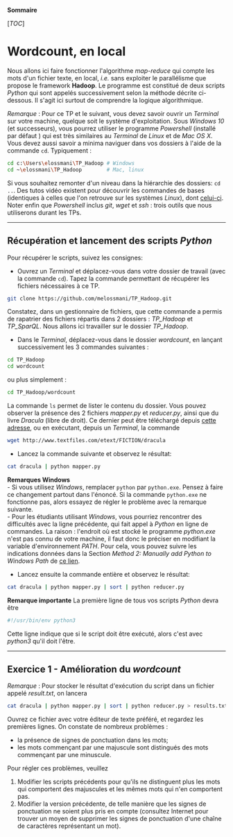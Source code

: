 **Sommaire**

[_TOC_]

# Wordcount, en local

Nous allons ici faire fonctionner l'algorithme _map-reduce_ qui compte les mots d'un fichier texte, en local, _i.e._ sans exploiter le parallélisme que propose le framework **Hadoop**. Le programme est constitué de deux scripts _Python_ qui sont appelés successivement selon la méthode décrite ci-dessous. Il s'agit ici surtout de comprendre la logique algorithmique.

*Remarque* : Pour ce TP et le suivant, vous devez savoir ouvrir un _Terminal_ sur votre machine, quelque soit le système d'exploitation. Sous _Windows 10_ (et successeurs), vous pourrez utiliser le programme _Powershell_ (installé par défaut ) qui est très similaires au _Terminal_ de _Linux_ et de _Mac OS X_.   
Vous devez aussi savoir a minima naviguer dans vos dossiers à l'aide de la commande `cd`. Typiquement :
```bash
cd c:\Users\elossmani\TP_Hadoop # Windows
cd ~\elossmani\TP_Hadoop        # Mac, linux
```
Si vous souhaitez remonter d'un niveau dans la hiérarchie des dossiers: `cd ..`. Des tutos vidéo existent pour découvrir les commandes de bases (identiques à celles que l'on retrouve sur les systèmes _Linux_), dont [celui-ci](https://docs.microsoft.com/fr-fr/powershell/scripting/overview?view=powershell-7.1). Noter enfin que _Powershell_ inclus _git_, _wget_ et _ssh_ : trois outils que nous utiliserons durant les TPs.

---
## Récupération et lancement des scripts _Python_

Pour récupérer le scripts, suivez les consignes:

  - Ouvrez un _Terminal_ et déplacez-vous dans votre dossier de travail (avec la commande `cd`). Tapez la commande permettant de récupérer les fichiers nécessaires à ce TP.   
```bash
git clone https://github.com/melossmani/TP_Hadoop.git
```
  Constatez, dans un gestionnaire de fichiers, que cette commande a permis de rapatrier des fichiers répartis dans 2 dossiers : _TP\_Hadoop_ et _TP\_SparQL_. Nous allons ici travailler sur le dossier _TP\_Hadoop_.

  - Dans le _Terminal_, déplacez-vous dans le dossier _wordcount_, en lançant successivement les 3 commandes suivantes :
```bash
cd TP_Hadoop
cd wordcount
```
  ou plus simplement :    
```bash
cd TP_Hadoop/wordcount
```
  La commande `ls` permet de lister le contenu du dossier. Vous pouvez observer la présence des 2 fichiers _mapper.py_ et _reducer.py_, ainsi que du livre _Dracula_ (libre de droit). Ce dernier peut être téléchargé depuis [cette adresse](http://www.textfiles.com/etext/FICTION/dracula), ou en exécutant, depuis un _Terminal_, la commande 
```bash
wget http://www.textfiles.com/etext/FICTION/dracula
```  

  - Lancez la commande suivante et observez le résultat:
```bash
cat dracula | python mapper.py
```
  **Remarques Windows**     
      - Si vous utilisez _Windows_, remplacer `python` par `python.exe`. Pensez à faire ce changement partout dans l'énoncé. Si la commande `python.exe` ne fonctionne pas, alors essayez de régler le problème avec la remarque suivante.       
      - Pour les étudiants utilisant _Windows_, vous pourriez rencontrer des difficultés avec la ligne précédente, qui fait appel à _Python_ en ligne de commandes. La raison : l'endroit où est stocké le programme _python.exe_ n'est pas connu de votre machine, il faut donc le préciser en modifiant la variable d'environnement _PATH_. Pour cela, vous pouvez suivre les indications données dans la Section _Method 2: Manually add Python to Windows Path_ de [ce lien](https://datatofish.com/add-python-to-windows-path/).

  - Lancez ensuite la commande entière et observez le résultat:
```bash
cat dracula | python mapper.py | sort | python reducer.py 
```


**Remarque importante** La première ligne de tous vos scripts _Python_ devra être
```bash
#!/usr/bin/env python3
```
Cette ligne indique que si le script doit être exécuté, alors c'est avec _python3_ qu'il doit l'être.

----
## Exercice 1 - Amélioration du *wordcount*

*Remarque* : Pour stocker le résultat d'exécution du script dans un fichier appelé _result.txt_, on lancera
```bash
cat dracula | python mapper.py | sort | python reducer.py > results.txt
```

Ouvrez ce fichier avec votre éditeur de texte préféré, et regardez les premières lignes. On constate de nombreux problèmes :

  - la présence de signes de ponctuation dans les mots;
  - les mots commençant par une majuscule sont distingués des mots commençant par une minuscule. 

Pour régler ces problèmes, veuillez

  1. Modifier les scripts précédents pour qu'ils ne distinguent plus les mots qui comportent des majuscules et les mêmes mots qui n'en comportent pas.    
  1. Modifier la version précédente, de telle manière que les signes de ponctuation ne soient plus pris en compte (consultez Internet pour trouver un moyen de supprimer les signes de ponctuation d'une chaîne de caractères représentant un mot).
